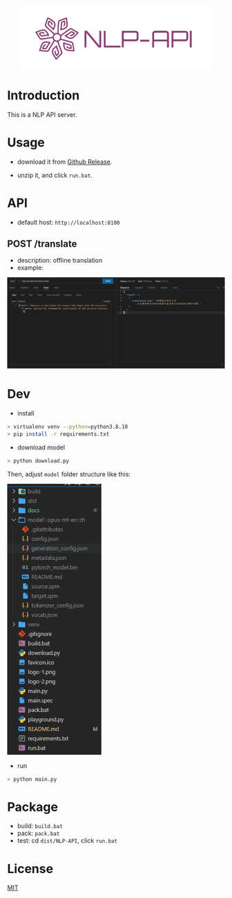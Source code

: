 <p align="center">
    <img width="450" src="./logo-1.png">
</p>

<div align="center">
</div>
 
# Introduction

This is a NLP API server.

# Usage

- download it from [Github Release](https://github.com/rerender2021/NLP-API/releases).

- unzip it, and click `run.bat`.

# API

- default host: `http://localhost:8100`
  
## POST /translate

- description: offline translation
- example:

![api-translate](./docs/api-translate.png)

# Dev

- install

```bash
> virtualenv venv --python=python3.8.10
> pip install -r requirements.txt
```

- download model

```bash
> python download.py
```

Then, adjust `model` folder structure like this:

![model-dir](./docs/model-dir.png)

- run

```bash
> python main.py
```

# Package

- build: `build.bat`
- pack: `pack.bat`
- test: cd `dist/NLP-API`, click `run.bat`

# License

[MIT](./LICENSE)
